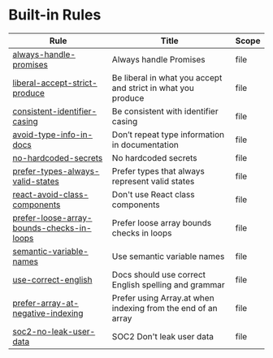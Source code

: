 # Built-in Rules

| Rule                                                                                          | Title                                                        | Scope |
| --------------------------------------------------------------------------------------------- | ------------------------------------------------------------ | ----- |
| [always-handle-promises](/rules/always-handle-promises)                                       | Always handle Promises                                       | file  |
| [liberal-accept-strict-produce](/rules/liberal-accept-strict-produce)                         | Be liberal in what you accept and strict in what you produce | file  |
| [consistent-identifier-casing](/rules/consistent-identifier-casing)                           | Be consistent with identifier casing                         | file  |
| [avoid-type-info-in-docs](/rules/avoid-type-info-in-docs)                                     | Don’t repeat type information in documentation               | file  |
| [no-hardcoded-secrets](/rules/no-hardcoded-secrets)                                           | No hardcoded secrets                                         | file  |
| [prefer-types-always-valid-states](/rules/prefer-types-always-valid-states)                   | Prefer types that always represent valid states              | file  |
| [react-avoid-class-components](/rules/react-avoid-class-components)                           | Don't use React class components                             | file  |
| [prefer-loose-array-bounds-checks-in-loops](/rules/prefer-loose-array-bounds-checks-in-loops) | Prefer loose array bounds checks in loops                    | file  |
| [semantic-variable-names](/rules/semantic-variable-names)                                     | Use semantic variable names                                  | file  |
| [use-correct-english](/rules/use-correct-english)                                             | Docs should use correct English spelling and grammar         | file  |
| [prefer-array-at-negative-indexing](/rules/prefer-array-at-negative-indexing)                 | Prefer using Array.at when indexing from the end of an array | file  |
| [soc2-no-leak-user-data](/rules/soc2-no-leak-user-data)                                       | SOC2 Don't leak user data                                    | file  |

